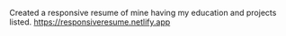 Created a responsive resume of mine having my education and projects listed.
https://responsiveresume.netlify.app
